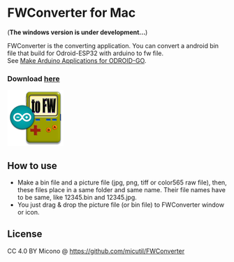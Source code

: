 # FWConverter for Mac
(**The windows version is under development...**)

FWConverter is the converting application. You can convert a android bin file that build for Odroid-ESP32 with arduino to fw file.<br/>
See [Make Arduino Applications for ODROID-GO](https://wiki.odroid.com/odroid_go/arduino_app).

### Download [here](https://github.com/micutil/FWConverter/releases)

![preview](image/icnFWC128.png)


## How to use

- Make a bin file and a picture file (jpg, png, tiff or color565 raw file), then, these files place in a same folder and same name. Their file names have to be same, like 12345.bin and 12345.jpg.
- You just drag & drop the picture file (or bin file) to FWConverter window or icon.

## License

CC 4.0 BY Micono @ https://github.com/micutil/FWConverter
